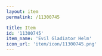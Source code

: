 ```yaml
---
layout: item
permalink: /11300745

title: Item
id: '11300745'
item_name: 'Evil Gladiator Helm'
icon_url: 'item/icon/11300745.png'
---
```

